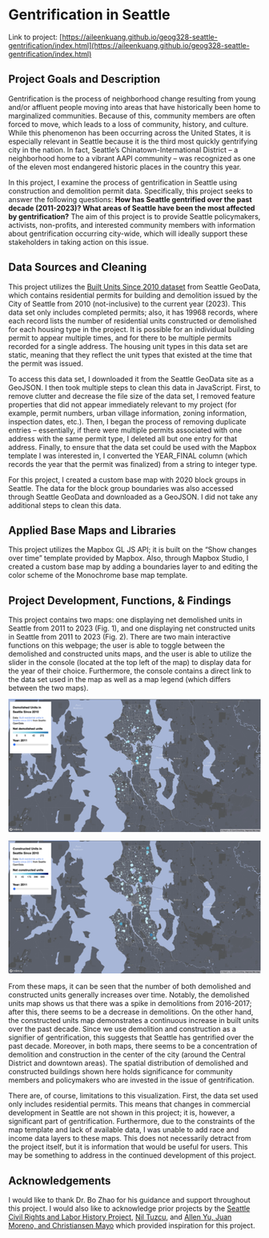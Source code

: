 # Gentrification in Seattle
Link to project: [https://aileenkuang.github.io/geog328-seattle-gentrification/index.html](https://aileenkuang.github.io/geog328-seattle-gentrification/index.html)

## Project Goals and Description

Gentrification is the process of neighborhood change resulting from young and/or affluent people moving into areas that have historically been home to marginalized communities. Because of this, community members are often forced to move, which leads to a loss of community, history, and culture. While this phenomenon has been occurring across the United States, it is especially relevant in Seattle because it is the third most quickly gentrifying city in the nation. In fact, Seattle’s Chinatown-International District – a neighborhood home to a vibrant AAPI community – was recognized as one of the eleven most endangered historic places in the country this year. 

In this project, I examine the process of gentrification in Seattle using construction and demolition permit data. Specifically, this project seeks to answer the following questions: **How has Seattle gentrified over the past decade (2011-2023)? What areas of Seattle have been the most affected by gentrification?** The aim of this project is to provide Seattle policymakers, activists, non-profits, and interested community members with information about gentrification occurring city-wide, which will ideally support these stakeholders in taking action on this issue.

## Data Sources and Cleaning

This project utilizes the [Built Units Since 2010 dataset](https://data-seattlecitygis.opendata.arcgis.com/datasets/SeattleCityGIS::built-units-since-2010/explore) from Seattle GeoData, which contains residential permits for building and demolition issued by the City of Seattle from 2010 (not-inclusive) to the current year (2023). This data set only includes completed permits; also, it has 19968 records, where each record lists the number of residential units constructed or demolished for each housing type in the project. It is possible for an individual building permit to appear multiple times, and for there to be multiple permits recorded for a single address. The housing unit types in this data set are static, meaning that they reflect the unit types that existed at the time that the permit was issued.

To access this data set, I downloaded it from the Seattle GeoData site as a GeoJSON. I then took multiple steps to clean this data in JavaScript. First, to remove clutter and decrease the file size of the data set, I removed feature properties that did not appear immediately relevant to my project (for example, permit numbers, urban village information, zoning information, inspection dates, etc.). Then, I began the process of removing duplicate entries – essentially, if there were multiple permits associated with one address with the same permit type, I deleted all but one entry for that address. Finally, to ensure that the data set could be used with the Mapbox template I was interested in, I converted the YEAR_FINAL column (which records the year that the permit was finalized) from a string to integer type. 

For this project, I created a custom base map with 2020 block groups in Seattle. The data for the block group boundaries was also accessed through Seattle GeoData and downloaded as a GeoJSON. I did not take any additional steps to clean this data. 

## Applied Base Maps and Libraries

This project utilizes the Mapbox GL JS API; it is built on the “Show changes over time” template provided by Mapbox. Also, through Mapbox Studio, I created a custom base map by adding a boundaries layer to and editing the color scheme of the Monochrome base map template.

## Project Development, Functions, & Findings

This project contains two maps: one displaying net demolished units in Seattle from 2011 to 2023 (Fig. 1), and one displaying net constructed units in Seattle from 2011 to 2023 (Fig. 2). There are two main interactive functions on this webpage; the user is able to toggle between the demolished and constructed units maps, and the user is able to utilize the slider in the console (located at the top left of the map) to display data for the year of their choice. Furthermore, the console contains a direct link to the data set used in the map as well as a map legend (which differs between the two maps).

![demolished units](images/demolished-units-ss.png)

![constructed units](images/constructed-units-ss.png)

From these maps, it can be seen that the number of both demolished and constructed units generally increases over time. Notably, the demolished units map shows us that there was a spike in demolitions from 2016-2017; after this, there seems to be a decrease in demolitions. On the other hand, the constructed units map demonstrates a continuous increase in built units over the past decade. Since we use demolition and construction as a signifier of gentrification, this suggests that Seattle has gentrified over the past decade. Moreover, in both maps, there seems to be a concentration of demolition and construction in the center of the city (around the Central District and downtown areas). The spatial distribution of demolished and constructed buildings shown here holds significance for community members and policymakers who are invested in the issue of gentrification. 

There are, of course, limitations to this visualization. First, the data set used only includes residential permits. This means that changes in commercial development in Seattle are not shown in this project; it is, however, a significant part of gentrification. Furthermore, due to the constraints of the map template and lack of available data, I was unable to add race and income data layers to these maps. This does not necessarily detract from the project itself, but it is information that would be useful for users. This may be something to address in the continued development of this project. 

## Acknowledgements

I would like to thank Dr. Bo Zhao for his guidance and support throughout this project. I would also like to acknowledge prior projects by the [Seattle Civil Rights and Labor History Project](https://depts.washington.edu/civilr/maps_race_seattle.htm), [Nil Tuzcu](https://www.niltuzcu.net/chinatown-mapping), and [Allen Yu, Juan Moreno, and Christiansen Mayo](https://storymaps.arcgis.com/stories/2f0792826dc14e0b99d04fc4c0142a3c) which provided inspiration for this project.